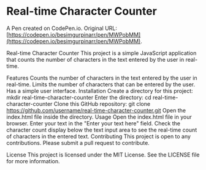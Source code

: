 # Real-time Character Counter

A Pen created on CodePen.io. Original URL: [https://codepen.io/besimgurpinarr/pen/MWPobMM](https://codepen.io/besimgurpinarr/pen/MWPobMM).

Real-time Character Counter
This project is a simple JavaScript application that counts the number of characters in the text entered by the user in real-time.

Features
Counts the number of characters in the text entered by the user in real-time.
Limits the number of characters that can be entered by the user.
Has a simple user interface.
Installation
Create a directory for this project: mkdir real-time-character-counter
Enter the directory: cd real-time-character-counter
Clone this GitHub repository: git clone https://github.com/username/real-time-character-counter.git
Open the index.html file inside the directory.
Usage
Open the index.html file in your browser.
Enter your text in the "Enter your text here" field.
Check the character count display below the text input area to see the real-time count of characters in the entered text.
Contributing
This project is open to any contributions. Please submit a pull request to contribute.

License
This project is licensed under the MIT License. See the LICENSE file for more information.
